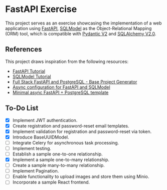 # FastAPI Exercise

This project serves as an exercise showcasing the implementation of a web
application using [FastAPI](https://fastapi.tiangolo.com/),
[SQLModel](https://sqlmodel.tiangolo.com/) as the Object-Relational Mapping
(ORM) tool, which is compatible with
[Pydantic V2](https://docs.pydantic.dev/2.5/) and
[SQLAlchemy V2.0](https://docs.sqlalchemy.org/en/20/).

## References

This project draws inspiration from the following resources:

- [FastAPI Tutorial](https://fastapi.tiangolo.com/tutorial/)
- [SQLModel Tutorial](https://sqlmodel.tiangolo.com/tutorial/fastapi/)
- [Full Stack FastAPI and PostgreSQL - Base Project Generator](https://github.com/tiangolo/full-stack-fastapi-postgresql)
- [Async configuration for FastAPI and SQLModel ](https://github.com/jonra1993/fastapi-alembic-sqlmodel-async)
- [Minimal async FastAPI + PostgreSQL template](https://github.com/rafsaf/minimal-fastapi-postgres-template)

## To-Do List

- [x] Implement JWT authentication.
- [x] Create registration and password-reset email templates.
- [x] Implement validation for registration and password-reset via token.
- [x] Introduce BaseUUIDModel.
- [ ] Integrate Celery for asynchronous task processing.
- [ ] Implement testing.
- [ ] Establish a sample one-to-one relationship.
- [x] Implement a sample one-to-many relationship.
- [ ] Create a sample many-to-many relationship.
- [ ] Implement Pagination.
- [ ] Enable functionality to upload images and store them using Minio.
- [ ] Incorporate a sample React frontend.
